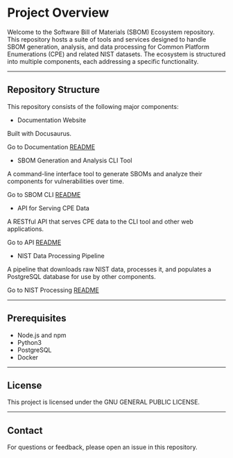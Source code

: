 # Project Overview

Welcome to the Software Bill of Materials (SBOM) Ecosystem repository. This repository hosts a suite of tools and services designed to handle SBOM generation, analysis, and data processing for Common Platform Enumerations (CPE) and related NIST datasets. The ecosystem is structured into multiple components, each addressing a specific functionality.

--- 

## Repository Structure

This repository consists of the following major components:

* Documentation Website

Built with Docusaurus.

Go to Documentation [README](packages/docusaurus/README.md)

* SBOM Generation and Analysis CLI Tool

A command-line interface tool to generate SBOMs and analyze their components for vulnerabilities over time.

Go to SBOM CLI [README](packages/sbom-gap-cli/README.md)

* API for Serving CPE Data

A RESTful API that serves CPE data to the CLI tool and other web applications.

Go to API [README](packages/sbom-gap-cli/nist-data-api/README.md)

* NIST Data Processing Pipeline

A pipeline that downloads raw NIST data, processes it, and populates a PostgreSQL database for use by other components.

Go to NIST Processing [README](packages/sbom-gap-cli/Sbom-GAP-Firmware-Prediction-Model/notebooks/README.md)

---

## Prerequisites

* Node.js and npm
* Python3
* PostgreSQL
* Docker

---

## License

This project is licensed under the GNU GENERAL PUBLIC LICENSE.

---

## Contact

For questions or feedback, please open an issue in this repository.